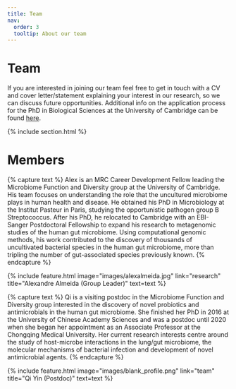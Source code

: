 ```yaml
---
title: Team
nav:
  order: 3
  tooltip: About our team
---
```


# <i class="fas fa-users"></i>Team

If you are interested in joining our team feel free to get in touch with a CV and cover letter/statement explaining your interest in our research, so we can discuss future opportunities. Additional info on the application process for the PhD in Biological Sciences at the University of Cambridge can be found [here](https://www.postgraduate.study.cam.ac.uk/courses/directory/cvvtpdveb/apply).

{% include section.html %}

# Members

{% capture text %}
Alex is an MRC Career Development Fellow leading the Microbiome Function and Diversity group at the University of Cambridge. His team focuses on understanding the role that the uncultured microbiome plays in human health and disease. He obtained his PhD in Microbiology at the Institut Pasteur in Paris, studying the opportunistic pathogen group B Streptococcus. After his PhD, he relocated to Cambridge with an EBI-Sanger Postdoctoral Fellowship to expand his research to metagenomic studies of the human gut microbiome. Using computational genomic methods, his work contributed to the discovery of thousands of uncultivated bacterial species in the human gut microbiome, more than tripling the number of gut-associated species previously known.
{% endcapture %}

{%
  include feature.html
  image="images/alexalmeida.jpg"
  link="research"
  title="Alexandre Almeida (Group Leader)"
  text=text
%}

{% capture text %}
Qi is a visiting postdoc in the Microbiome Function and Diversity group interested in the discovery of novel probiotics and antimicrobials in the human gut microbiome. She finished her PhD in 2016 at the University of Chinese Academy Sciences and was a postdoc until 2020 when she began her appointment as an Associate Professor at the Chongqing Medical University. Her current research interests centre around the study of host-microbe interactions in the lung/gut microbiome, the molecular mechanisms of bacterial infection and development of novel antimicrobial agents.
{% endcapture %}

{%
  include feature.html
  image="images/blank_profile.png"
  link="team"
  title="Qi Yin (Postdoc)"
  text=text
%}

